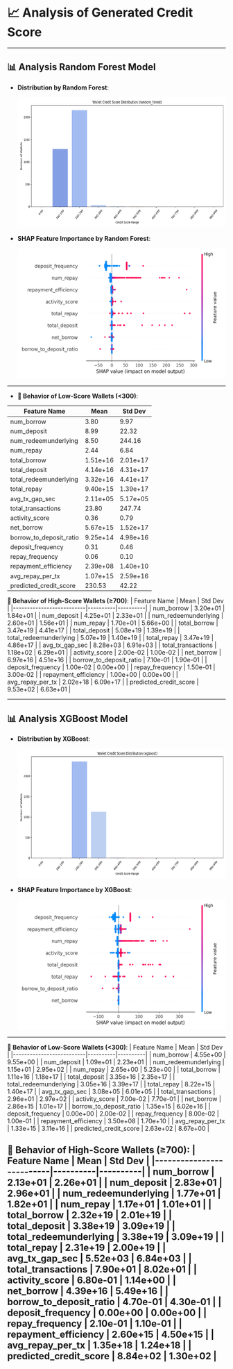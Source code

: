 # 📈 Analysis of Generated Credit Score

---
## 📊 Analysis Random Forest Model

- **Distribution by Random Forest**:
  
    <img src="outputs/scores/ran_credit_score_distribution.png" alt="Credit Score Distribution" width="500" height="300"/>

- **SHAP Feature Importance by Random Forest**:
      
    <img src="outputs/shap/random_forest_shap_summary_plot.png" alt="Shap Value" width="500" height="300"/>
    

---
- **🔻 Behavior of Low-Score Wallets (<300)**:

| Feature Name             | Mean             | Std Dev          |
|--------------------------|------------------|------------------|
| num_borrow               | 3.80             | 9.97             |
| num_deposit              | 8.99             | 22.32            |
| num_redeemunderlying     | 8.50             | 244.16           |
| num_repay                | 2.44             | 6.84             |
| total_borrow             | 1.51e+16         | 2.01e+17         |
| total_deposit            | 4.14e+16         | 4.31e+17         |
| total_redeemunderlying   | 3.32e+16         | 4.41e+17         |
| total_repay              | 9.40e+15         | 1.39e+17         |
| avg_tx_gap_sec           | 2.11e+05         | 5.17e+05         |
| total_transactions       | 23.80            | 247.74           |
| activity_score           | 0.36             | 0.79             |
| net_borrow               | 5.67e+15         | 1.52e+17         |
| borrow_to_deposit_ratio  | 9.25e+14         | 4.98e+16         |
| deposit_frequency        | 0.31             | 0.46             |
| repay_frequency          | 0.06             | 0.10             |
| repayment_efficiency     | 2.39e+08         | 1.40e+10         |
| avg_repay_per_tx         | 1.07e+15         | 2.59e+16         |
| predicted_credit_score   | 230.53           | 42.22            |

**🔺 Behavior of High-Score Wallets (≥700)**:
| Feature Name             | Mean     | Std Dev  |
|--------------------------|----------|----------|
| num_borrow               | 3.20e+01 | 1.84e+01 |
| num_deposit              | 4.25e+01 | 2.33e+01 |
| num_redeemunderlying     | 2.60e+01 | 1.56e+01 |
| num_repay                | 1.70e+01 | 5.66e+00 |
| total_borrow             | 3.47e+19 | 4.41e+17 |
| total_deposit            | 5.08e+19 | 1.39e+19 |
| total_redeemunderlying   | 5.07e+19 | 1.40e+19 |
| total_repay              | 3.47e+19 | 4.86e+17 |
| avg_tx_gap_sec           | 8.28e+03 | 6.91e+03 |
| total_transactions       | 1.18e+02 | 6.29e+01 |
| activity_score           | 2.00e-02 | 1.00e-02 |
| net_borrow               | 6.97e+16 | 4.51e+16 |
| borrow_to_deposit_ratio  | 7.10e-01 | 1.90e-01 |
| deposit_frequency        | 1.00e-02 | 0.00e+00 |
| repay_frequency          | 1.50e-01 | 3.00e-02 |
| repayment_efficiency     | 1.00e+00 | 0.00e+00 |
| avg_repay_per_tx         | 2.02e+18 | 6.09e+17 |
| predicted_credit_score   | 9.53e+02 | 6.63e+01 |

---
## 📊 Analysis XGBoost Model

- **Distribution by XGBoost**:
        
    <img src="outputs/scores/xgb_credit_score_distribution.png" alt="Credit Score Distribution" width="500" height="300"/>

- **SHAP Feature Importance by XGBoost**:
        
    <img src="outputs/shap/xgboost_shap_summary_plot.png" alt="Credit Score Distribution" width="500" height="300"/>
---
**🔻 Behavior of Low-Score Wallets (<300)**:
| Feature Name             | Mean     | Std Dev  |
|--------------------------|----------|----------|
| num_borrow               | 4.55e+00 | 9.55e+00 |
| num_deposit              | 1.09e+01 | 2.23e+01 |
| num_redeemunderlying     | 1.15e+01 | 2.95e+02 |
| num_repay                | 2.65e+00 | 5.23e+00 |
| total_borrow             | 1.11e+16 | 1.18e+17 |
| total_deposit            | 3.35e+16 | 2.35e+17 |
| total_redeemunderlying   | 3.05e+16 | 3.39e+17 |
| total_repay              | 8.22e+15 | 1.40e+17 |
| avg_tx_gap_sec           | 3.08e+05 | 6.01e+05 |
| total_transactions       | 2.96e+01 | 2.97e+02 |
| activity_score           | 7.00e-02 | 7.70e-01 |
| net_borrow               | 2.86e+15 | 1.01e+17 |
| borrow_to_deposit_ratio  | 1.35e+15 | 6.02e+16 |
| deposit_frequency        | 0.00e+00 | 2.00e-02 |
| repay_frequency          | 8.00e-02 | 1.00e-01 |
| repayment_efficiency     | 3.50e+08 | 1.70e+10 |
| avg_repay_per_tx         | 1.33e+15 | 3.11e+16 |
| predicted_credit_score   | 2.63e+02 | 8.67e+00 |


**🔺 Behavior of High-Score Wallets (≥700)**:
| Feature Name             | Mean     | Std Dev  |
|--------------------------|----------|----------|
| num_borrow               | 2.13e+01 | 2.26e+01 |
| num_deposit              | 2.83e+01 | 2.96e+01 |
| num_redeemunderlying     | 1.77e+01 | 1.82e+01 |
| num_repay                | 1.17e+01 | 1.01e+01 |
| total_borrow             | 2.32e+19 | 2.01e+19 |
| total_deposit            | 3.38e+19 | 3.09e+19 |
| total_redeemunderlying   | 3.38e+19 | 3.09e+19 |
| total_repay              | 2.31e+19 | 2.00e+19 |
| avg_tx_gap_sec           | 5.52e+03 | 6.84e+03 |
| total_transactions       | 7.90e+01 | 8.02e+01 |
| activity_score           | 6.80e-01 | 1.14e+00 |
| net_borrow               | 4.39e+16 | 5.49e+16 |
| borrow_to_deposit_ratio  | 4.70e-01 | 4.30e-01 |
| deposit_frequency        | 0.00e+00 | 0.00e+00 |
| repay_frequency          | 2.10e-01 | 1.10e-01 |
| repayment_efficiency     | 2.60e+15 | 4.50e+15 |
| avg_repay_per_tx         | 1.35e+18 | 1.24e+18 |
| predicted_credit_score   | 8.84e+02 | 1.30e+02 |
---

